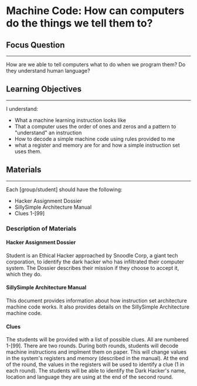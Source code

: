 # Machine Code: How can computers do the things we tell them to?

## Focus Question
---

How are we able to tell computers what to do when we program them? Do they understand human language?

## Learning Objectives
---

I understand:
* What a machine learning instruction looks like
* That a computer uses the order of ones and zeros and a pattern to "understand" an instruction
* How to decode a simple machine code using rules provided to me
* what a register and memory are for and how a simple instruction set uses them.

## Materials
---

Each [group/student] should have the following:
* Hacker Assignment Dossier
* SillySimple Architecture Manual
* Clues 1-[99]

### Description of Materials
#### **Hacker Assignment Dossier**
Student is an Ethical Hacker approached by Snoodle Corp, a giant tech corporation, to identify the dark hacker who has infiltrated their computer system. The Dossier describes their mission if they choose to accept it, which they do.

#### **SillySimple Architecture Manual**
This document provides information about how instruction set architecture machine code works. It also provides details on the SillySimple Architecture machine code.

#### **Clues**
The students will be provided with a list of possible clues. All are numbered 1-[99]. There are two rounds. During both rounds, students will decode machine instructions and implment them on paper. This will change values in the system's registers and memory (described in the manual). At the end of the round, the values in the registers will be used to identify a clue (1 in each round). The students will be able to identify the Dark Hacker's name, location and language they are using at the end of the second round.

